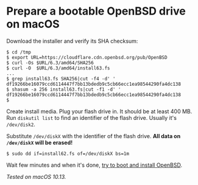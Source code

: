 # Prepare a bootable OpenBSD drive on macOS

Download the installer and verify its SHA checksum:

    $ cd /tmp
    $ export URL=https://cloudflare.cdn.openbsd.org/pub/OpenBSD
    $ curl -Os $URL/6.3/amd64/SHA256
    $ curl -O  $URL/6.3/amd64/install63.fs
    ...
    $ grep install63.fs SHA256|cut -f4 -d' '
    df19266be16079ccd6114447f7bb13bdedb9c5cb66ecc1ea98544290fa4dc138
    $ shasum -a 256 install63.fs|cut -f1 -d' '
    df19266be16079ccd6114447f7bb13bdedb9c5cb66ecc1ea98544290fa4dc138
    $


Create install media. Plug your flash drive in. It should be at least 400
MB. Run `diskutil list` to find an identifier of the flash drive. Usually
it's `/dev/disk2`.

Substitute `/dev/diskX` with the identifier of the flash drive. **All data
on `/dev/diskX` will be erased!**

    $ sudo dd if=install62.fs of=/dev/diskX bs=1m

Wait few minutes and when it's done, [try to boot and install
OpenBSD](/openbsd/install.html).

_Tested on macOS 10.13._
